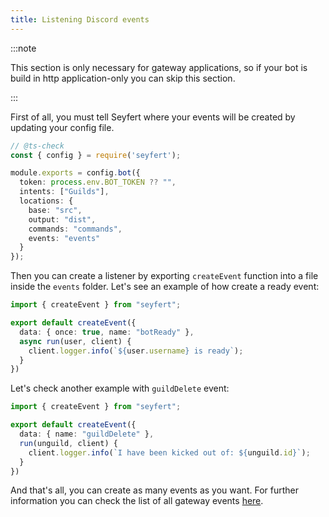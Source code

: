 ```yaml
---
title: Listening Discord events
---
```


:::note

This section is only necessary for gateway applications, so if your bot is build in http application-only you can skip this section.

:::

First of all, you must tell Seyfert where your events will be created by updating your config file.

```ts {11} title="seyfert.config.js" showLineNumbers
// @ts-check
const { config } = require('seyfert');

module.exports = config.bot({
  token: process.env.BOT_TOKEN ?? "",
  intents: ["Guilds"],
  locations: {
    base: "src",
    output: "dist",
    commands: "commands",
    events: "events"
  }
});
```

Then you can create a listener by exporting `createEvent` function into a file inside the `events` folder. Let's see an example of how create a ready event:

```ts title="src/events/botReady.ts" showLineNumbers
import { createEvent } from "seyfert";

export default createEvent({
  data: { once: true, name: "botReady" },
  async run(user, client) {
    client.logger.info(`${user.username} is ready`);
  }
})
```

Let's check another example with `guildDelete` event:

```ts title="src/events/guildDelete.ts" showLineNumbers
import { createEvent } from "seyfert";

export default createEvent({
  data: { name: "guildDelete" },
  run(unguild, client) {
    client.logger.info(`I have been kicked out of: ${unguild.id}`);
  }
})
```

And that's all, you can create as many events as you want. For further information you can check the list of all gateway events [here](/api/type-aliases/clientnameevents).